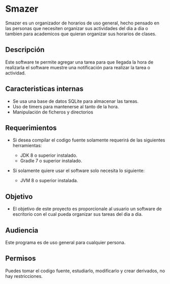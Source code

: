 # Smazer

Smazer es un organizador de horarios de uso general, hecho pensado en las personas que necesiten organizar sus actividades del dia a dia o tambien para academicos que quieran organizar sus horarios de clases.

## Descripción
Este software te permite agregar una tarea para que llegada la hora de realizarla el software muestre una notificación para realizar la tarea o actividad.

## Caracteristicas internas
- Se usa una base de datos SQLite para almacenar las tareas.
- Uso de timers para mantenerse al tanto de la hora.
- Manipulación de ficheros y directorios

## Requerimientos
- Si desea compilar el codigo fuente solamente requerirá de las siguientes herramientas:
    
    - JDK 8 o superior instalado.
    - Gradle 7 o superior instalado.
- Si solamente quiere usar el software solo necesita lo siguiente:
    - JVM 8 o superior instalada.

## Objetivo
- El objetivo de este proyecto es proporcionale al usuario un software de escritorio con el cual pueda organizar sus tareas del dia a dia.

## Audiencia
Este programa es de uso general para cualquier persona.

## Permisos
Puedes tomar el codigo fuente, estudiarlo, modificarlo y crear derivados, no hay restricciones.